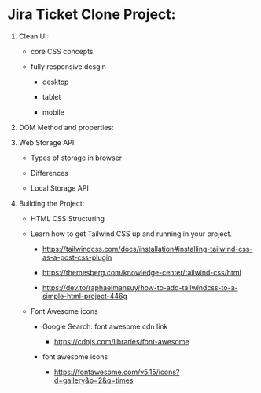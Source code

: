 # Jira Ticket Clone Project:

1. Clean UI:

    - core CSS concepts

    - fully responsive desgin

        - desktop

        - tablet

        - mobile

2. DOM Method and properties:

3. Web Storage API:

    - Types of storage in browser

    - Differences

    - Local Storage API


4. Building the Project:

    - HTML CSS Structuring

    - Learn how to get Tailwind CSS up and running in your project.

        - https://tailwindcss.com/docs/installation#installing-tailwind-css-as-a-post-css-plugin

        - https://themesberg.com/knowledge-center/tailwind-css/html

        - https://dev.to/raphaelmansuy/how-to-add-tailwindcss-to-a-simple-html-project-446g

    - Font Awesome icons

        - Google Search: font awesome cdn link

            - https://cdnjs.com/libraries/font-awesome
        
        - font awesome icons

            - https://fontawesome.com/v5.15/icons?d=gallery&p=2&q=times
